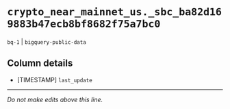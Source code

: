 # `crypto_near_mainnet_us._sbc_ba82d169883b47ecb8bf8682f75a7bc0`
`bq-1` | `bigquery-public-data`

## Column details
* [TIMESTAMP] `last_update`

-------------------------------------------------------------------------------
*Do not make edits above this line.*

